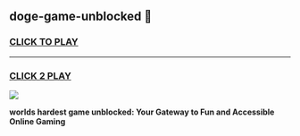 
## doge-game-unblocked 👋
<h3>
<a href="https://premium.freeplayer.one?title=doge-game-unblocked&ref=14F">CLICK TO PLAY</a></h3>
<hr>

<h3>
<a href="https://premium.freeplayer.one?title=doge-game-unblocked&ref=14F">CLICK 2 PLAY</a>
  
</h3>

<a href="https://premium.freeplayer.one?title=doge-game-unblocked&ref=12F/"><img src="https://clearcache.store/games.png"></a>


**worlds hardest game unblocked: Your Gateway to Fun and Accessible Online Gaming**
